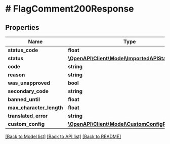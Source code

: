 # # FlagComment200Response

## Properties

Name | Type | Description | Notes
------------ | ------------- | ------------- | -------------
**status_code** | **float** |  | [optional]
**status** | [**\OpenAPI\Client\Model\ImportedAPIStatusFAILED**](ImportedAPIStatusFAILED.md) |  |
**code** | **string** |  |
**reason** | **string** |  |
**was_unapproved** | **bool** |  | [optional]
**secondary_code** | **string** |  | [optional]
**banned_until** | **float** |  | [optional]
**max_character_length** | **float** |  | [optional]
**translated_error** | **string** |  | [optional]
**custom_config** | [**\OpenAPI\Client\Model\CustomConfigParameters**](CustomConfigParameters.md) |  | [optional]

[[Back to Model list]](../../README.md#models) [[Back to API list]](../../README.md#endpoints) [[Back to README]](../../README.md)
